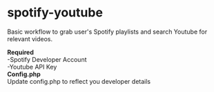 # spotify-youtube
Basic workflow to grab user's Spotify playlists and search Youtube for relevant videos.

<b>Required</b><br>
-Spotify Developer Account<br>
-Youtube API Key<br>
<b>Config.php</b><br>
Update config.php to reflect you developer details
